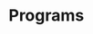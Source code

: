 # Programs






























































































































































































































































































